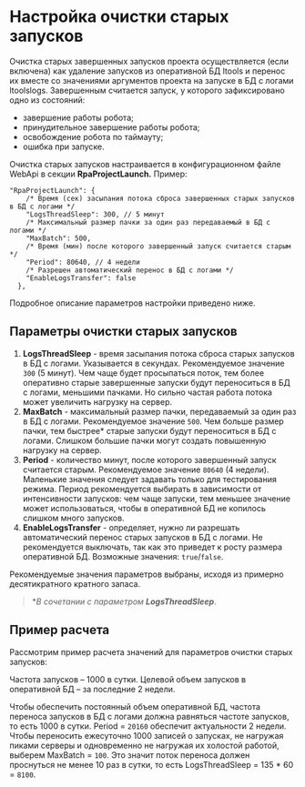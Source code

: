 # Настройка очистки старых запусков 

Очистка старых завершенных запусков проекта осуществляется (если включена) как удаление запусков из оперативной БД ltools и перенос их вместе со значениями аргументов проекта на запуске в БД с логами ltoolslogs. Завершенным считается запуск, у которого зафиксировано одно из состояний: 
* завершение работы робота;
* принудительное завершение работы робота;
* освобождение робота по таймауту;
* ошибка при запуске. 

Очистка старых запусков настраивается в конфигурационном файле WebApi в секции **RpaProjectLaunch.** Пример:

```
"RpaProjectLaunch": {
    /* Время (сек) засыпания потока сброса завершенных старых запусков в БД с логами */
    "LogsThreadSleep": 300, // 5 минут
    /* Максимальный размер пачки за один раз передаваемый в БД с логами */
    "MaxBatch": 500,
    /* Время (мин) после которого завершенный запуск считается старым */
    "Period": 80640, // 4 недели
    /* Разрешен автоматический перенос в БД с логами */
    "EnableLogsTransfer": false
  },
```

Подробное описание параметров настройки приведено ниже.

## Параметры очистки старых запусков

1. **LogsThreadSleep** - время засыпания потока сброса старых запусков в БД с логами. Указывается в секундах. Рекомендуемое значение `300` (5 минут). Чем чаще будет просыпаться поток, тем более оперативно старые завершенные запуски будут переноситься в БД с логами, меньшими пачками. Но сильно частая работа потока может увеличить нагрузку на сервер.
2. **MaxBatch** - максимальный размер пачки, передаваемый  за один раз в БД с логами. Рекомендуемое значение `500`. Чем больше размер пачки, тем быстрее\* старые запуски будут переноситься в БД с логами. Слишком большие пачки могут создать повышенную нагрузку на сервер.
3. **Period** - количество минут, после которого завершенный запуск считается старым. Рекомендуемое значение `80640` (4 недели). Маленькие значения следует задавать только для тестирования режима. Период рекомендуется выбирать в зависимости от интенсивности запусков: чем чаще запуски, тем меньшее значение может использоваться, чтобы в оперативной БД не копилось слишком много запусков.
4. **EnableLogsTransfer** - определяет, нужно ли разрешать автоматический перенос старых запусков в БД с логами. Не рекомендуется выключать, так как это приведет к росту размера оперативной БД. Возможные значения: `true`/`false`.

Рекомендуемые значения параметров выбраны, исходя из примерно десятикратного кратного запаса.

> \**В сочетании с параметром **LogsThreadSleep***.

## Пример расчета

Рассмотрим пример расчета значений для параметров очистки старых запусков:

Частота запусков – 1000 в сутки. Целевой объем запусков в оперативной БД – за последние 2 недели. 

Чтобы обеспечить постоянный объем оперативной БД, частота переноса запусков в БД с логами должна равняться частоте запусков, то есть 1000 в сутки. Period = `20160` обеспечит актуальности 2 недели. Чтобы переносить ежесуточно 1000 записей о запусках, не нагружая пиками серверы и одновременно не нагружая их холостой работой, выберем MaxBatch = `100`. Это значит поток переноса должен проснуться не менее 10 раз в сутки, то есть LogsThreadSleep = 135 * 60 = `8100`. 



